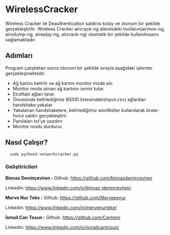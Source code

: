 # WirelessCracker
  
  Wireless Cracker ile Deauthentication saldırısı kolay ve otonom bir şekilde gerçekleştirilir. Wireless Cracker aircrack-ng ailesindeki toolların(airmon-ng, airodump-ng, aireplay-ng, aircrack-ng) otomatik bir şekilde kullanılmasını sağlamaktadır. 


## Adımları
  
  Program çalıştıktan sonra otonom bir şekilde sırayla aşağıdaki işlemler gerçekleşmektedir.
  
  * Ağ kartını belirtir ve ağ kartını monitor moda alır.
  * Monitor moda alınan ağ kartının ismini tutar.
  * Etraftaki ağları tarar.
  * Öncesinde belirlediğimiz BSSID listesindeki(input.csv) ağlardan handshake yakalar.
  * Yakalanan handshakelere, belirlediğimiz wordlistler kullanılarak brute-force saldırı gerçekleştirir.
  * Parolaları txt'ye yazdırır
  * Monitor modu durdurur.

## Nasıl Çalışır?

      sudo python3 networkcracker.py


### Geliştiricileri

**Binnaz Demirçeviren :** 
  Github: https://github.com/binnazdemirceviren
  
  Linkedin: https://www.linkedin.com/in/binnaz-demirceviren/
  

**Merve Nur Teke :** 
  Github: https://github.com/Merveeenur
  
  Linkedin: https://www.linkedin.com/in/mervenurteke/
  
  
**İsmail Can Tosun :** 
  Github: https://github.com/Cantsnn 
  
  Linkedin: https://www.linkedin.com/in/ismailcantosun/


  
  
  
